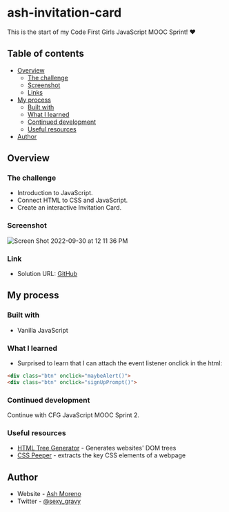 # ash-invitation-card

This is the start of my Code First Girls JavaScript MOOC Sprint! ❤️

## Table of contents

- [Overview](#overview)
  - [The challenge](#the-challenge)
  - [Screenshot](#screenshot)
  - [Links](#links)
- [My process](#my-process)
  - [Built with](#built-with)
  - [What I learned](#what-i-learned)
  - [Continued development](#continued-development)
  - [Useful resources](#useful-resources)
- [Author](#author)

## Overview

### The challenge

- Introduction to JavaScript.
- Connect HTML to CSS and JavaScript.
- Create an interactive Invitation Card.

### Screenshot

![Screen Shot 2022-09-30 at 12 11 36 PM](https://user-images.githubusercontent.com/89284873/193322189-9b01c15a-4f25-4e81-b4fa-94348049f223.png)

### Link

- Solution URL: [GitHub](https://github.com/AshM10/ash-invitation-card)

## My process

### Built with

- Vanilla JavaScript

### What I learned

- Surprised to learn that I can attach the event listener onclick in the html:

```html
<div class="btn" onclick="maybeAlert()">
<div class="btn" onclick="signUpPrompt()">
```

### Continued development

Continue with CFG JavaScript MOOC Sprint 2.

### Useful resources

- [HTML Tree Generator](https://chrome.google.com/webstore/detail/html-tree-generator/dlbbmhhaadfnbbdnjalilhdakfmiffeg) - Generates websites' DOM trees
- [CSS Peeper](https://chrome.google.com/webstore/detail/css-peeper/mbnbehikldjhnfehhnaidhjhoofhpehk?hl=en) - extracts the key CSS elements of a webpage

## Author

- Website - [Ash Moreno](https://www.ashmoreno.dev)
- Twitter - [@sexy_gravy](https://twitter.com/sexy_gravy)

